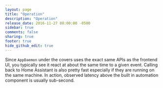 ```yaml
---
layout: page
title: "Operation"
description: "Operation"
release_date: 2016-11-27 08:00:00 -0500
sidebar: true
comments: false
sharing: true
footer: true
hide_github_edit: true
---
```


Since `AppDaemon` under the covers uses the exact same APIs as the frontend UI, you typically see it react at about the same time to a given event. Calling back to Home Assistant is also pretty fast especially if they are running on the same machine. In action, observed latency above the built in automation component is usually sub-second.
